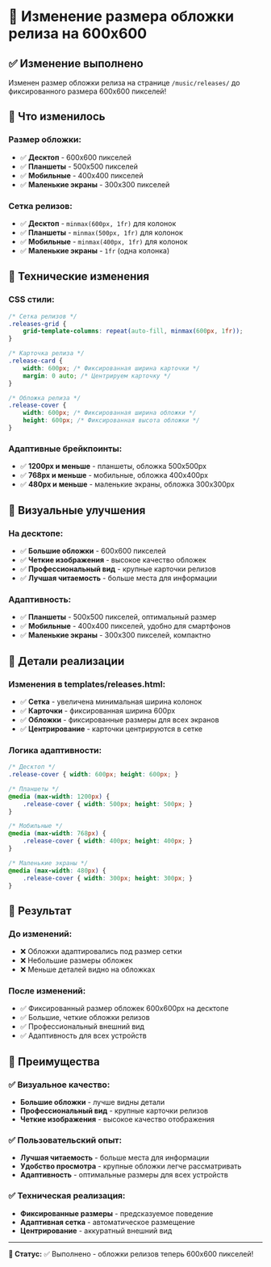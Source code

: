 # 🎵 Изменение размера обложки релиза на 600x600

## ✅ Изменение выполнено

Изменен размер обложки релиза на странице `/music/releases/` до фиксированного размера 600x600 пикселей!

## 🎯 Что изменилось

### Размер обложки:
- ✅ **Десктоп** - 600x600 пикселей
- ✅ **Планшеты** - 500x500 пикселей
- ✅ **Мобильные** - 400x400 пикселей
- ✅ **Маленькие экраны** - 300x300 пикселей

### Сетка релизов:
- ✅ **Десктоп** - `minmax(600px, 1fr)` для колонок
- ✅ **Планшеты** - `minmax(500px, 1fr)` для колонок
- ✅ **Мобильные** - `minmax(400px, 1fr)` для колонок
- ✅ **Маленькие экраны** - `1fr` (одна колонка)

## 🚀 Технические изменения

### CSS стили:
```css
/* Сетка релизов */
.releases-grid {
    grid-template-columns: repeat(auto-fill, minmax(600px, 1fr));
}

/* Карточка релиза */
.release-card {
    width: 600px; /* Фиксированная ширина карточки */
    margin: 0 auto; /* Центрируем карточку */
}

/* Обложка релиза */
.release-cover {
    width: 600px; /* Фиксированная ширина обложки */
    height: 600px; /* Фиксированная высота обложки */
}
```

### Адаптивные брейкпоинты:
- ✅ **1200px и меньше** - планшеты, обложка 500x500px
- ✅ **768px и меньше** - мобильные, обложка 400x400px
- ✅ **480px и меньше** - маленькие экраны, обложка 300x300px

## 🎨 Визуальные улучшения

### На десктопе:
- ✅ **Большие обложки** - 600x600 пикселей
- ✅ **Четкие изображения** - высокое качество обложек
- ✅ **Профессиональный вид** - крупные карточки релизов
- ✅ **Лучшая читаемость** - больше места для информации

### Адаптивность:
- ✅ **Планшеты** - 500x500 пикселей, оптимальный размер
- ✅ **Мобильные** - 400x400 пикселей, удобно для смартфонов
- ✅ **Маленькие экраны** - 300x300 пикселей, компактно

## 🔧 Детали реализации

### Изменения в templates/releases.html:
- ✅ **Сетка** - увеличена минимальная ширина колонок
- ✅ **Карточки** - фиксированная ширина 600px
- ✅ **Обложки** - фиксированные размеры для всех экранов
- ✅ **Центрирование** - карточки центрируются в сетке

### Логика адаптивности:
```css
/* Десктоп */
.release-cover { width: 600px; height: 600px; }

/* Планшеты */
@media (max-width: 1200px) {
    .release-cover { width: 500px; height: 500px; }
}

/* Мобильные */
@media (max-width: 768px) {
    .release-cover { width: 400px; height: 400px; }
}

/* Маленькие экраны */
@media (max-width: 480px) {
    .release-cover { width: 300px; height: 300px; }
}
```

## 🎵 Результат

### До изменений:
- ❌ Обложки адаптировались под размер сетки
- ❌ Небольшие размеры обложек
- ❌ Меньше деталей видно на обложках

### После изменений:
- ✅ Фиксированный размер обложек 600x600px на десктопе
- ✅ Большие, четкие обложки релизов
- ✅ Профессиональный внешний вид
- ✅ Адаптивность для всех устройств

## 🎯 Преимущества

### ✅ Визуальное качество:
- **Большие обложки** - лучше видны детали
- **Профессиональный вид** - крупные карточки релизов
- **Четкие изображения** - высокое качество отображения

### ✅ Пользовательский опыт:
- **Лучшая читаемость** - больше места для информации
- **Удобство просмотра** - крупные обложки легче рассматривать
- **Адаптивность** - оптимальные размеры для всех устройств

### ✅ Техническая реализация:
- **Фиксированные размеры** - предсказуемое поведение
- **Адаптивная сетка** - автоматическое размещение
- **Центрирование** - аккуратный внешний вид

---

**🎵 Статус:** ✅ Выполнено - обложки релизов теперь 600x600 пикселей! 